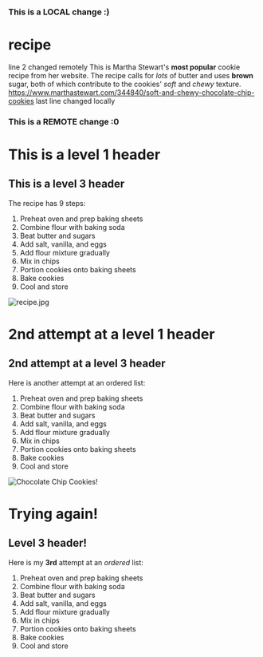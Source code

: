 ### This is a LOCAL change :)
# recipe
line 2 changed remotely
This is Martha Stewart's **most popular** cookie recipe from her website. The recipe calls for *lots* of butter and uses **brown** sugar, both of which contribute to the cookies' *soft* and *chewy* texture. https://www.marthastewart.com/344840/soft-and-chewy-chocolate-chip-cookies
last line changed locally
### This is a REMOTE change :0

# This is a level 1 header

## This is a level 3 header

The recipe has 9 steps:
1. Preheat oven and prep baking sheets
2. Combine flour with baking soda
3. Beat butter and sugars
4. Add salt, vanilla, and eggs
5. Add flour mixture gradually
6. Mix in chips
7. Portion cookies onto baking sheets
8. Bake cookies
9. Cool and store

![recipe.jpg](Desktop/recipe/recipe.jpg)

# 2nd attempt at a level 1 header
## 2nd attempt at a level 3 header

Here is another attempt at an ordered list:
1. Preheat oven and prep baking sheets
2. Combine flour with baking soda
3. Beat butter and sugars
4. Add salt, vanilla, and eggs
5. Add flour mixture gradually
6. Mix in chips
7. Portion cookies onto baking sheets
8. Bake cookies
9. Cool and store

![Chocolate Chip Cookies!](/Desktop/recipe/recipe.jpg "Chocolate Chip Cookies")


# Trying again! 
## Level 3 header!
Here is my **3rd** attempt at an *ordered* list:
1. Preheat oven and prep baking sheets
2. Combine flour with baking soda
3. Beat butter and sugars
4. Add salt, vanilla, and eggs
5. Add flour mixture gradually
6. Mix in chips
7. Portion cookies onto baking sheets
8. Bake cookies
9. Cool and store

